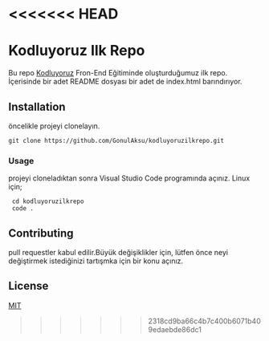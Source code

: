 <<<<<<< HEAD
=======
# Kodluyoruz Ilk Repo

Bu repo [Kodluyoruz](https://www.patika.dev/) Fron-End Eğitiminde oluşturduğumuz ilk repo.
İçerisinde bir adet README dosyası bir adet de index.html barındırıyor.

## Installation
öncelikle projeyi clonelayın. 
```
git clone https://github.com/GonulAksu/kodluyoruzilkrepo.git
```
### Usage
projeyi cloneladıktan sonra Visual Studio Code programında açınız.
Linux için;
```
 cd kodluyoruzilkrepo
 code .
```
## Contributing 
pull requestler kabul edilir.Büyük değişiklikler için, lütfen önce neyi değiştirmek istediğinizi tartışmka için bir konu açınız.
## License
[MIT](https://choosealicense.com/licenses/mit/)





>>>>>>> 2318cd9ba66c4b7c400b6071b409edaebde86dc1
